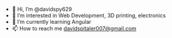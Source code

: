 - 👋 Hi, I’m @davidspy629
- 👀 I’m interested in Web Development, 3D printing, electronics
- 🌱 I’m currently learning Angular
- 📫 How to reach me davidspitaler007@gmail.com

<!---
davidspy629/davidspy629 is a ✨ special ✨ repository because its `README.md` (this file) appears on your GitHub profile.
You can click the Preview link to take a look at your changes.
--->
